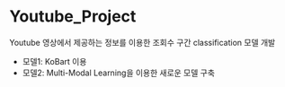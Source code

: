# Youtube_Project
Youtube 영상에서 제공하는 정보를 이용한 조회수 구간 classification 모델 개발

- 모델1: KoBart 이용
- 모델2: Multi-Modal Learning을 이용한 새로운 모델 구축
